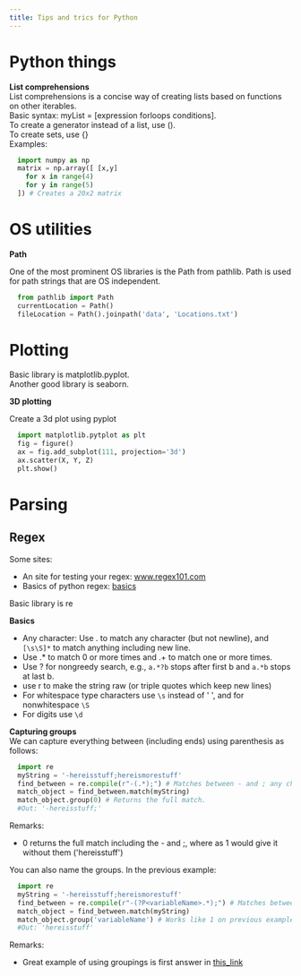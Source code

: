 ```yaml
---
title: Tips and trics for Python
---
```


# Python things

**List comprehensions**  
List comprehensions is a concise way of creating lists based on functions on other iterables.  
Basic syntax: myList = [expression forloops conditions].  
To create a generator instead of a list, use ().  
To create sets, use {}  
Examples:  
```python
  import numpy as np
  matrix = np.array([ [x,y]
    for x in range(4)
    for y in range(5)
  ]) # Creates a 20x2 matrix
```
# OS utilities
**Path**  

One of  the most prominent OS libraries is the Path from pathlib. Path is used for path strings that are OS independent.
```python
  from pathlib import Path
  currentLocation = Path()
  fileLocation = Path().joinpath('data', 'Locations.txt')
```
# Plotting
Basic library is matplotlib.pyplot.  
Another good library is seaborn.

**3D plotting**

Create a 3d plot using pyplot
```python
  import matplotlib.pytplot as plt
  fig = figure()
  ax = fig.add_subplot(111, projection='3d')
  ax.scatter(X, Y, Z)
  plt.show()
```

# Parsing

## Regex
Some sites:  
- An site for testing your regex: www.regex101.com  
- Basics of python regex: [basics](https://python.readthedocs.io/en/stable/howto/regex.html#compiling-regular-expressions)  

Basic library is re  

**Basics**  

- Any character: Use . to match any character (but not newline), and `[\s\S]*` to match anything including new line.
- Use .* to match 0 or more times and .+ to match one or more times.
- Use ? for nongreedy search, e.g., `a.*?b` stops after first b and `a.*b` stops at last b.
- use r to make the string raw (or triple quotes which keep new lines)
- For whitespace type characters use `\s` instead of ' ', and for nonwhitespace `\S`
- For digits use `\d`

**Capturing groups**  
We can capture everything between (including ends) using parenthesis as follows:  
```python
  import re
  myString = '-hereisstuff;hereismorestuff'
  find_between = re.compile(r"-(.*);") # Matches between - and ; any character
  match_object = find_between.match(myString)
  match_object.group(0) # Returns the full match.
  #Out: '-hereisstuff;'
```

Remarks:  

- 0 returns the full match including the - and ;, where as 1 would give it without them ('hereisstuff')

You can also name the groups. In the previous example:   
```python
  import re
  myString = '-hereisstuff;hereismorestuff'
  find_between = re.compile(r"-(?P<variableName>.*);") # Matches between - and ; any character
  match_object = find_between.match(myString)
  match_object.group('variableName') # Works like 1 on previous example
  #Out: 'hereisstuff'
```

Remarks:  

- Great example of using groupings is first answer in [this_link](https://stackoverflow.com/questions/47982949/how-to-parse-complex-text-files-using-python/47984221#47984221)
